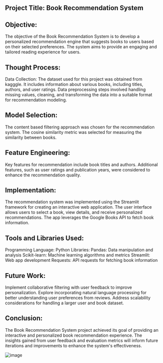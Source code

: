 ## Project Title: Book Recommendation System
## Objective:
The objective of the Book Recommendation System is to develop a personalized recommendation engine that suggests books to users based on their selected preferences. The system aims to provide an engaging and tailored reading experience for users.

## Thought Process:
Data Collection:
The dataset used for this project was obtained from kagggle. It includes information about various books, including titles, authors, and user ratings. Data preprocessing steps involved handling missing values, cleaning, and transforming the data into a suitable format for recommendation modeling.

## Model Selection:
The content based filtering approach was chosen for the recommendation system.
The cosine similarity metric was selected for measuring the similarity between books.

## Feature Engineering:
Key features for recommendation include book titles and authors. Additional features, such as user ratings and publication years, were considered to enhance the recommendation quality.

## Implementation:
The recommendation system was implemented using the Streamlit framework for creating an interactive web application. The user interface allows users to select a book, view details, and receive personalized recommendations. The app leverages the Google Books API to fetch book information.

## Tools and Libraries Used:
Programming Language:
Python
Libraries:
Pandas: Data manipulation and analysis
Scikit-learn: Machine learning algorithms and metrics
Streamlit: Web app development
Requests: API requests for fetching book information

## Future Work:
Implement collaborative filtering with user feedback to improve personalization.
Explore incorporating natural language processing for better understanding user preferences from reviews.
Address scalability considerations for handling a larger user and book dataset.

## Conclusion:
The Book Recommendation System project achieved its goal of providing an interactive and personalized book recommendation experience. The insights gained from user feedback and evaluation metrics will inform future iterations and improvements to enhance the system's effectiveness.

![image](https://github.com/Mbakwe-Chidera/books-recommendation-system/assets/115686557/ceecf808-d524-4cc7-993a-1fa3b1b1b341)
